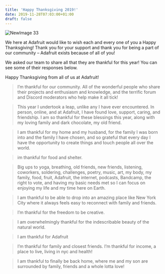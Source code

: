 ```yaml
---
title: 'Happy Thanksgiving 2019!'
date: 2019-11-28T07:03:00+01:00
draft: false
---
```


![NewImage 33](https://cdn-blog.adafruit.com/uploads/2019/11/NewImage-33-1.png "NewImage-33.png")

We here at Adafruit would like to wish each and every one of you a Happy Thanksgiving! Thank you for your support and thank you for being a part of our community – Adafruit exists because of all of you!

We asked our team to share all that they are thankful for this year! You can see some of their responses below.

Happy Thanksgiving from all of us at Adafruit!

> I’m thankful for our community. All of the wonderful people who share their projects and enthusiasm and knowledge, and the terrific forum and Discord moderators who help make it all tick!

> This year I undertook a leap, unlike any I have ever encountered. In person, online, and at Adafruit, I have found love, support, caring, and friendship. I am so thankful for these blessings this year, along with my loving family and dark chocolate, my old friend.

> I am thankful for my home and my husband, for the family I was born into and the family I have chosen, and so grateful that every day I have the opportunity to create things and touch people all over the world.

> im thankful for food and shelter.

> Big ups to yoga, breathing, old friends, new friends, listening, coworkers, soldering, challenges, poetry, music, art, my body, my family, food, fruit, Adafruit, the internet, podcasts, Bandcamp, the right to vote, and having my basic needs met so I can focus on enjoying my life and my time here on Earth.

> I am thankful to be able to drop into an amazing place like New York City where it always feels easy to reconnect with family and friends.

> I’m thankful for the freedom to be creative.

> I am overwhelmingly thankful for the indescribable beauty of the natural world.

> I am thankful for Adafruit

> I’m thankful for family and closest friends. I’m thankful for income, a place to live, living in nyc and health!

> I am thankful to finally be back home, where me and my son are surrounded by family, friends and a whole lotta love!